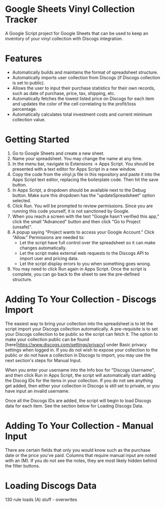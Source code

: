 # Google Sheets Vinyl Collection Tracker
A Google Script project for Google Sheets that can be used to keep an inventory of your vinyl collection with Discogs integration.

# Features
- Automatically builds and maintains the format of spreadsheet structure.
- Automatically imports user collection from Discogs (if Discogs collection is set to public).
- Allows the user to input their purchase statistics for their own records, such as date of purchase, price, tax, shipping, etc.
- Automatically fetches the lowest listed price on Discogs for each item and updates the color of the cell correlating to the profit/loss percentage.
- Automatically calculates total investment costs and current minimum collection value.

# Getting Started
1. Go to Google Sheets and create a new sheet.
2. Name your spreadsheet. You may change the name at any time.
3. In the menu bar, navigate to Extensions -> Apps Script. You should be presented with a text editor for Apps Script in a new window.
4. Copy the code from the vinyl.js file in this repository and paste it into the Apps Script text editor, replacing the boilerplate code. Then hit the save button.
5. In Apps Script, a dropdown should be available next to the Debug button. Make sure this dropdown has the "updateSpreadsheet" option selected.
6. Click Run. You will be prompted to review permissions. Since you are running this code yourself, it is not sanctioned by Google. 
7. When you reach a screen with the text "Google hasn't verified this app," click the small "Advanced" button and then click "Go to Project (unsafe)".
8. A popup saying "Project wants to access your Google Account." Click "Allow." Permissions are needed to:
   * Let the script have full control over the spreadsheet so it can make changes automatically.
   * Let the script make external web requests to the Discogs API to import user and pricing data.
   * Let the script display errors to you when something goes wrong.
9. You may need to click Run again in Apps Script. Once the script is complete, you can go back to the sheet to see the pre-defined structure.

# Adding To Your Collection - Discogs Import
The easiest way to bring your collection into the spreadsheet is to let the script import your Discogs collection automatically. A pre-requisite is to set your Discogs collection to be public so the script can fetch it. The option to make your collection public can be found [here|https://www.discogs.com/settings/privacy] under Basic privacy settings when logged in. If you do not wish to expose your collection to the public or do not have a collection in Discogs to import, you may use the next section's steps for Manual Input.

When you enter your username into the Info box for "Discogs Username", and then click Run in Apps Script, the script will automatically start adding the Discog IDs for the items in your collection. If you do not see anything get added, then either your collection in Discogs is still set to private, or you have input an invalid username.

Once all the Discogs IDs are added, the script will begin to load Discogs data for each item. See the section below for Loading Discogs Data.

# Adding To Your Collection - Manual Input
There are certain fields that only you would know such as the purchase date or the price you've paid. Columns that require manual input are noted with an (M). If you do not see the notes, they are most likely hidden behind the filter buttons.

# Loading Discogs Data
130 rule
loads (A) stuff - overwrites
